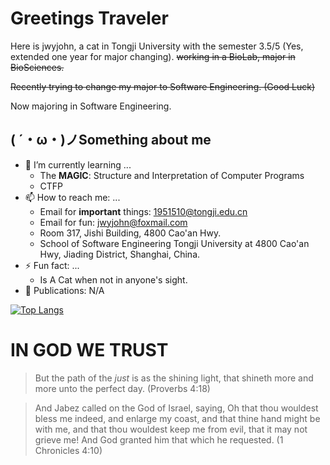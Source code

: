 # Greetings Traveler

Here is jwyjohn, a cat in Tongji University with the semester 3.5/5 (Yes, extended one year for major changing). ~~working in a BioLab, major in BioSciences.~~

~~Recently trying to change my major to Software Engineering. (Good Luck)~~

Now majoring in Software Engineering.


## ( ´・ω・)ノSomething about me

- 🌱 I’m currently learning ...
  - The **MAGIC**: Structure and Interpretation of Computer Programs
  - CTFP
- 📫 How to reach me: ...
  - Email for **important** things: 1951510@tongji.edu.cn
  - Email for fun: jwyjohn@foxmail.com
  - Room 317, Jishi Building, 4800 Cao'an Hwy.
  - School of Software Engineering Tongji University at 4800 Cao'an Hwy, Jiading District, Shanghai, China.
- ⚡ Fun fact: ...
  - Is A Cat when not in anyone's sight.
- 📖 Publications: N/A

[![Top Langs](https://github-readme-stats.vercel.app/api/top-langs/?username=jwyjohn&langs_count=10&layout=compact)](https://github.com/jwyjohn/)

# IN GOD WE TRUST

> But the path of the *just* is as the shining light, that shineth more and more unto the perfect day.
> (Proverbs 4:18)

> And Jabez called on the God of Israel, saying, Oh that thou wouldest bless me indeed, and enlarge my coast, and that thine hand might be with me, and that thou wouldest keep me from evil, that it may not grieve me! And God granted him that which he requested.
> (1 Chronicles 4:10)
